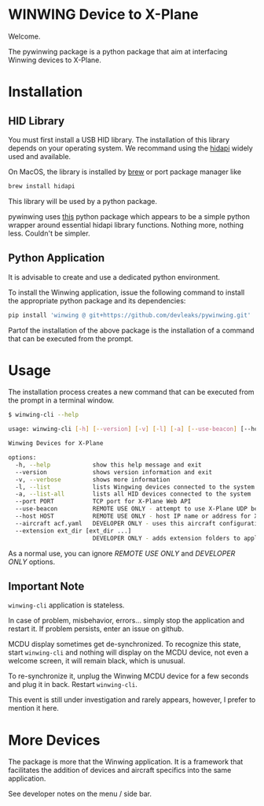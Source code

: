 # WINWING Device to X-Plane

Welcome.

The pywinwing package is a python package that aim at interfacing Winwing devices to X-Plane.

# Installation

## HID Library

You must first install a USB HID library.
The installation of this library depends on your operating system.
We recommand using the [hidapi](https://github.com/libusb/hidapi)
widely used and available.

On MacOS, the library is installed by [brew](https://brew.sh) or
port package manager like

```sh
brew install hidapi
```

This library will be used by a python package.

pywinwing uses [this](https://github.com/apmorton/pyhidapi) python package
which appears to be a simple python wrapper around essential hidapi library functions.
Nothing more, nothing less. Couldn't be simpler.

## Python Application

It is advisable to create and use a dedicated python environment.

To install the Winwing application, issue the following command
to install the appropriate python package and its dependencies:

```sh
pip install 'winwing @ git+https://github.com/devleaks/pywinwing.git'
```

Partof the installation of the above package is
the installation of a command that can be executed from the prompt.


# Usage


The installation process creates a new command that can be executed from the prompt
in a terminal window.

```sh
$ winwing-cli --help

usage: winwing-cli [-h] [--version] [-v] [-l] [-a] [--use-beacon] [--host HOST] [--port PORT] [--aircraft acf.yaml] [--extension ext_dir [ext_dir ...]]

Winwing Devices for X-Plane

options:
  -h, --help            show this help message and exit
  --version             shows version information and exit
  -v, --verbose         shows more information
  -l, --list            lists Wingwing devices connected to the system
  -a, --list-all        lists all HID devices connected to the system
  --port PORT           TCP port for X-Plane Web API
  --use-beacon          REMOTE USE ONLY - attempt to use X-Plane UDP beacon to discover network address
  --host HOST           REMOTE USE ONLY - host IP name or address for X-Plane Web API
  --aircraft acf.yaml   DEVELOPER ONLY - uses this aircraft configuration file
  --extension ext_dir [ext_dir ...]
                        DEVELOPER ONLY - adds extension folders to application
```

As a normal use, you can ignore *REMOTE USE ONLY* and *DEVELOPER ONLY* options.


## Important Note

`winwing-cli` application is stateless.

In case of problem, misbehavior, errors... simply stop the application and restart it.
If problem persists, enter an issue on github.

MCDU display sometimes get de-synchronized.
To recognize this state, start `winwing-cli` and nothing will display on the MCDU device,
not even a welcome screen, it will remain black, which is unusual.

To re-synchronize it, unplug the Winwing MCDU device for a few seconds and plug it in back.
Restart `winwing-cli`.

This event is still under investigation and rarely appears, however, I prefer to mention it here.


# More Devices

The package is more that the Winwing application.
It is a framework that facilitates the addition of devices and aircraft specifics into the same application.

See developer notes on the menu / side bar.